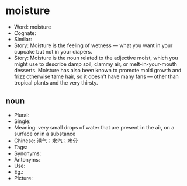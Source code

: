 # moisture

- Word: moisture
- Cognate: 
- Similar: 
- Story: Moisture is the feeling of wetness — what you want in your cupcake but not in your diapers.
- Story: Moisture is the noun related to the adjective moist, which you might use to describe damp soil, clammy air, or melt-in-your-mouth desserts. Moisture has also been known to promote mold growth and frizz otherwise tame hair, so it doesn't have many fans — other than tropical plants and the very thirsty.

## noun

- Plural: 
- Single: 
- Meaning: very small drops of water that are present in the air, on a surface or in a substance
- Chinese: 潮气；水汽；水分
- Tags: 
- Synonyms: 
- Antonyms: 
- Use: 
- Eg.: 
- Picture: 

